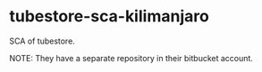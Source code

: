 # tubestore-sca-kilimanjaro

SCA of tubestore. 

NOTE: 
They have a separate repository in their bitbucket account. 
